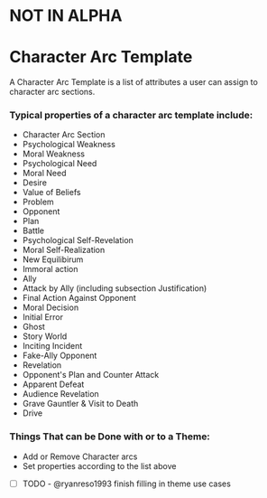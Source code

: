 NOT IN ALPHA
===


# Character Arc Template

A Character Arc Template is a list of attributes a user can assign to character arc sections.  

### Typical properties of a character arc template include:

- Character Arc Section
- Psychological Weakness
- Moral Weakness
- Psychological Need
- Moral Need 
- Desire
- Value of Beliefs 
- Problem 
- Opponent
- Plan 
- Battle
- Psychological Self-Revelation
- Moral Self-Realization
- New Equilibirum
- Immoral action
- Ally
- Attack by Ally (including subsection Justification)
- Final Action Against Opponent
- Moral Decision
- Initial Error 
- Ghost
- Story World
- Inciting Incident
- Fake-Ally Opponent
- Revelation
- Opponent's Plan and Counter Attack
- Apparent Defeat
- Audience Revelation
- Grave Gauntler & Visit to Death 
- Drive

### Things That can be Done with or to a Theme:

- Add or Remove Character arcs
- Set properties according to the list above
- [ ] TODO - @ryanreso1993 finish filling in theme use cases
